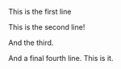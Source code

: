 This is the first line

This is the second line!

And the third.

And a final fourth line. This is it.
